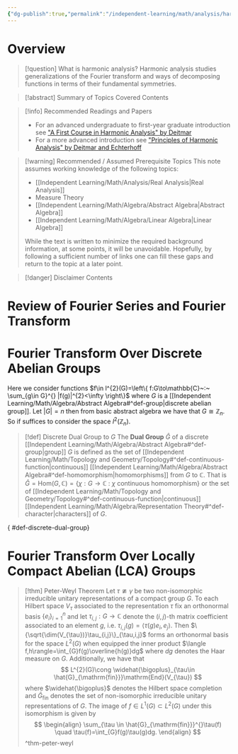 ```yaml
---
{"dg-publish":true,"permalink":"/independent-learning/math/analysis/harmonic-analysis/","created":"2025-01-10T20:43:08.727-07:00","updated":"2025-03-14T20:49:09.078-06:00"}
---
```


# Overview

>[!question] What is harmonic analysis?
>Harmonic analysis studies generalizations of the Fourier transform and ways of decomposing functions in terms of their fundamental symmetries.


> [!abstract] Summary of Topics Covered
> Contents

> [!info] Recommended Readings and Papers
> - For an advanced undergraduate to first-year graduate introduction see ["A First Course in Harmonic Analysis" by Deitmar](https://link.springer.com/book/10.1007/0-387-27561-4)
> - For a more advanced introduction see ["Principles of Harmonic Analysis" by Deitmar and Echterhoff](https://link.springer.com/book/10.1007/978-3-319-05792-7)


> [!warning] Recommended / Assumed Prerequisite Topics
> This note assumes working knowledge of the following topics:
> - [[Independent Learning/Math/Analysis/Real Analysis\|Real Analysis]]
> - Measure Theory
> - [[Independent Learning/Math/Algebra/Abstract Algebra\|Abstract Algebra]]
> - [[Independent Learning/Math/Algebra/Linear Algebra\|Linear Algebra]]
>
> While the text is written to minimize the required background information, at some points, it will be unavoidable. Hopefully, by following a sufficient number of links one can fill these gaps and return to the topic at a later point.

> [!danger] Disclaimer
> Contents

# Review of Fourier Series and Fourier Transform


# Fourier Transform Over Discrete Abelian Groups
Here we consider functions $f\in l^{2}(G)=\left\{ f:G\to\mathbb{C}~:~ \sum_{g\in G}^{} |f(g)|^{2}<\infty \right\}$ where $G$ is a [[Independent Learning/Math/Algebra/Abstract Algebra#^def-group\|discrete abelian group]]. Let $|G|=n$ then from basic abstract algebra we have that $G\cong \mathbb{Z}_{n}$. So if suffices to consider the space $l^{2}(\mathbb{Z}_{n})$.


> [!def] Discrete Dual Group to $G$
> The **Dual Group** $\hat{G}$ of a discrete [[Independent Learning/Math/Algebra/Abstract Algebra#^def-group\|group]] $G$ is defined as the set of [[Independent Learning/Math/Topology and Geometry/Topology#^def-continuous-function\|continuous]] [[Independent Learning/Math/Algebra/Abstract Algebra#^def-homomorphism\|homomorphisms]] from $G$ to $\mathbb{C}$. That is $\hat{G}=\mathrm{Hom}(G,\mathbb{C})=\{\chi:G\to\mathbb{C}~:~\chi\text{ continuous homomorphism}\}$ or the set of [[Independent Learning/Math/Topology and Geometry/Topology#^def-continuous-function\|continuous]] [[Independent Learning/Math/Algebra/Representation Theory#^def-character\|characters]] of $G$.
>
{ #def-discrete-dual-group}







# Fourier Transform Over Locally Compact Abelian (LCA) Groups




> [!thm] Peter-Weyl Theorem
> Let $\tau\ncong \gamma$ be two non-isomorphic irreducible unitary representations of a compact group $G$. To each Hilbert space $V_{\tau}$ associated to the representation $\tau$ fix an orthonormal basis $\{e_{i}\}_{i=1}^{n}$ and let $\tau_{i,j}:G\rightarrow \mathbb{C}$ denote the $(i,j)$-th matrix coefficient associated to an element $g$, i.e. $\tau_{i,j}(g)=\langle \tau(g)e_{i},e_{j}\rangle$. Then $\{\sqrt{\dim(V_{\tau})}\tau_{i,j}\}_{\tau,i,j}$ forms an orthonormal basis for the space $L^{2}(G)$ when equipped the inner product $\langle f,h\rangle=\int_{G}f(g)\overline{h(g)}dg$ where $dg$ denotes the Haar measure on $G$. Additionally, we have that
> $$
L^{2}(G)\cong \widehat{\bigoplus}_{\tau\in \hat{G}_{\mathrm{fin}}}\mathrm{End}(V_{\tau})
>$$
>where $\widehat{\bigoplus}$ denotes the Hilbert space completion and $\hat{G}_{\mathrm{fin}}$ denotes the set of non-isomorphic irreducible unitary representations of $G$. The image of $f\in L^{1}(G)\subset L^{2}(G)$ under this isomorphism is given by
>$$
\begin{align}
\sum_{\tau \in \hat{G}_{\mathrm{fin}}}^{}\tau(f) \quad \tau(f)=\int_{G}f(g)\tau(g)dg.
\end{align}
>$$
>^thm-peter-weyl
